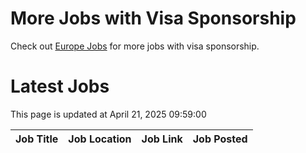 # More Jobs with Visa Sponsorship

Check out [Europe Jobs](https://github.com/sureshparimi/europejobs#latest-jobs) for more jobs with visa sponsorship.

# Latest Jobs

This page is updated at April 21, 2025 09:59:00

| Job Title | Job Location | Job Link | Job Posted |
| --- | --- | --- | --- |
